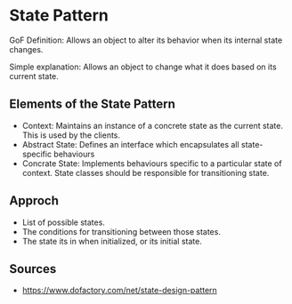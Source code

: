 # State Pattern

GoF Definition: Allows an object to alter its behavior when its internal state changes.

Simple explanation: Allows an object to change what it does based on its current state.

## Elements of the State Pattern

- Context: Maintains an instance of a concrete state as the current state. This is used by the clients.
- Abstract State: Defines an interface which encapsulates all state-specific behaviours
- Concrate State: Implements behaviours specific to a particular state of context. State classes should be responsible for transitioning state.

## Approch

- List of possible states.
- The conditions for transitioning between those states.
- The state its in when initialized, or its initial state.

## Sources

- https://www.dofactory.com/net/state-design-pattern